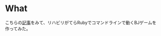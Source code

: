 # What
こちらの[記事](https://qiita.com/hirossyi73/items/cf8648c31898216312e5)をみて、リハビリがてらRubyでコマンドラインで動くBJゲームを作ってみた。


